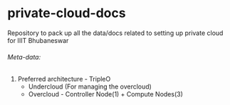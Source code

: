 # private-cloud-docs
Repository to pack up all the data/docs related to setting up private cloud for IIIT Bhubaneswar


###### Meta-data:

1. Preferred architecture - TripleO
    - Undercloud (For managing the overcloud)
    - Overcloud - Controller Node(1) + Compute Nodes(3)
